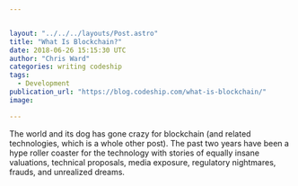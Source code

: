 ```yaml
---


layout: "../../../layouts/Post.astro"
title: "What Is Blockchain?"
date: 2018-06-26 15:15:30 UTC
author: "Chris Ward"
categories: writing codeship
tags:
  - Development
publication_url: "https://blog.codeship.com/what-is-blockchain/"
image:

---
```

The world and its dog has gone crazy for blockchain (and related technologies, which is a whole other post). The past two years have been a hype roller coaster for the technology with stories of equally insane valuations, technical proposals, media exposure, regulatory nightmares, frauds, and unrealized dreams.


